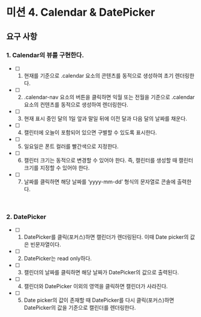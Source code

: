 # 미션 4. Calendar & DatePicker

## 요구 사항

### 1. Calendar의 뷰를 구현한다.

- [ ] 1. 현재를 기준으로 .calendar 요소의 콘텐츠를 동적으로 생성하여 초기 렌더링한다.
- [ ] 2. .calendar-nav 요소의 버튼을 클릭하면 익월 또는 전월을 기준으로 .calendar 요소의 컨텐츠를 동적으로 생성하여 렌더링한다.
- [ ] 3. 현재 표시 중인 달의 1일 앞과 말일 뒤에 이전 달과 다음 달의 날짜를 채운다.
- [ ] 4. 캘린터에 오늘이 포함되어 있으면 구별할 수 있도록 표시한다.
- [ ] 5. 일요일은 폰트 컬러를 빨간색으로 지정한다.
- [ ] 6. 캘린터 크기는 동적으로 변경할 수 있어야 한다. 즉, 캘린터를 생성할 때 캘린터 크기를 지정할 수 있어야 한다.
- [ ] 7. 날짜를 클릭하면 해당 날짜를 ‘yyyy-mm-dd’ 형식의 문자열로 콘솔에 출력한다.

<br>

### 2. DatePicker

- [ ] 1. DatePicker를 클릭(포커스)하면 캘린더가 렌더링된다. 이때 Date picker의 값은 빈문자열이다.
- [ ] 2. DatePicker는 read only하다.
- [ ] 3. 캘린더의 날짜를 클릭하면 해당 날짜가 DatePicker의 값으로 출력된다.
- [ ] 4. 캘린더와 DatePicker 이외의 영역을 클릭하면 캘린더가 사라진다.
- [ ] 5. Date picker의 값이 존재할 때 DatePicker를 다시 클릭(포커스)하면 DatePicker의 값을 기준으로 캘린더를 렌더링한다.
